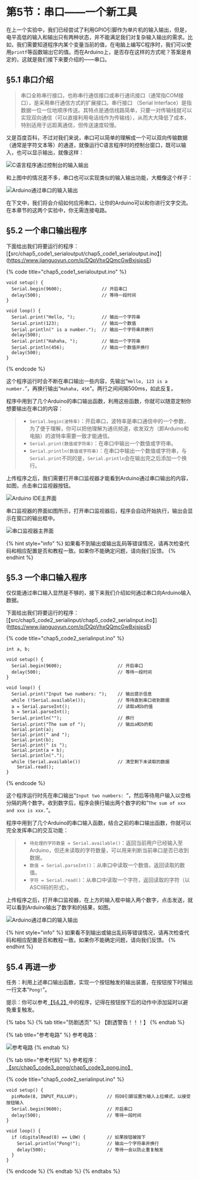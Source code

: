 # 第5节：串口——一个新工具

在上一个实验中，我们已经尝试了利用GPIO引脚作为单片机的输入输出，但是，电平高低的输入和输出只有两种状态，并不能满足我们对复杂输入输出的需求。比如，我们需要知道程序内某个变量当前的值，在电脑上编写C程序时，我们可以使用`printf`等函数输出它的值。而在Arduino上，是否存在这样的方式呢？答案是肯定的，这就是我们接下来要介绍的——串口。

## §5.1 串口介绍

> 串口全称串行接口，也称串行通信接口或串行通讯接口（通常指COM接口），是采用串行通信方式的扩展接口。串行接口 （Serial Interface）是指数据一位一位地顺序传送。其特点是通信线路简单，只要一对传输线就可以实现双向通信（可以直接利用电话线作为传输线），从而大大降低了成本，特别适用于远距离通信，但传送速度较慢。

又是百度百科，不过对我们来说，串口可以简单的理解成一个可以双向传输数据（通常是字符文本等）的通道，就像运行C语言程序时的控制台窗口，既可以输入，也可以显示输出，就像这样：

![C语言程序通过控制台的输入输出](.gitbook/assets/chap5\_img1\_cyuyanshurushuchu.png)

和上图中的情况差不多，串口也可以实现类似的输入输出功能，大概像这个样子：

![Arduino通过串口的输入输出](.gitbook/assets/chap5\_img2\_chuankoushurushuchu.png)

在下文中，我们将会介绍如何应用串口，让你的Arduino可以和你进行文字交流。在本章节的这两个实验中，你无需连接电路。

## §5.2 一个串口输出程序

下面给出我们将要运行的程序：\[【src/chap5\_code1\_serialoutput/chap5\_code1\_serialoutput.ino】]\(https://www.jianguoyun.com/p/DQpVhxQQmcGwBxjsjpsE)

{% code title="chap5_code1_serialoutput.ino" %}
```arduino
void setup() {
  Serial.begin(9600);               // 开启串口
  delay(500);                       // 等待一段时间
}

void loop() {
  Serial.print("Hello, ");          // 输出一个字符串
  Serial.print(123);                // 输出一个数值
  Serial.println(" is a number.");  // 输出一个字符串并换行
  delay(500);
  Serial.print("Hahaha, ");         // 输出一个字符串
  Serial.println(456);              // 输出一个数值并换行
  delay(500);
}
```
{% endcode %}

这个程序运行时会不断在串口输出一些内容，先输出“`Hello, 123 is a number.`”，再换行输出“`Hahaha, 456`”。两行之间间隔500ms，如此反复。

程序中用到了几个Arduino的串口输出函数，利用这些函数，你就可以随意定制你想要输出在串口的内容：

> * `Serial.begin(波特率)`：开启串口，波特率是串口通信中的一个参数，为了便于理解，你可以把他理解为通讯频道，收发双方（即Arduino和电脑）的波特率需要一致才能通信。
> * `Serial.print(数值或字符串)`：在串口中输出一个数值或字符串。
> * `Serial.println(数值或字符串)`：在串口中输出一个数值或字符串，与`Serial.print`不同的是，`Serial.println`会在输出完之后添加一个换行。

上传程序之后，我们需要打开串口监视器才能看到Arduino通过串口输出的内容，如图，点击串口监视器按钮。

![Arduino IDE主界面](.gitbook/assets/chap5\_img3\_chuankoujianshiqi.png)

串口监视器的界面如图所示，打开串口监视器后，程序会自动开始执行，输出会显示在窗口的输出框中。

![串口监视器主界面](.gitbook/assets/chap5\_img4\_chuankoujianshiqijiemian.png)

{% hint style="info" %}
如果看不到输出或输出乱码等错误情况，请再次检查代码和相应配置是否和教程一致。如果你不能确定问题，请向我们反馈。
{% endhint %}

## §5.3 一个串口输入程序

仅仅能通过串口输入显然是不够的，接下来我们介绍如何通过串口向Arduino输入数据。

下面给出我们将要运行的程序：\[【src/chap5\_code2\_serialinput/chap5\_code2\_serialinput.ino】]\(https://www.jianguoyun.com/p/DQpVhxQQmcGwBxjsjpsE)

{% code title="chap5_code2_serialinput.ino" %}
```arduino
int a, b;

void setup() {
  Serial.begin(9600);                     // 开启串口
  delay(500);                             // 等待一段时间
}

void loop() {
  Serial.print("Input two numbers: ");    // 输出提示信息
  while (!Serial.available());            // 等待直到串口收到数据
  a = Serial.parseInt();                  // 读取a和b的值
  b = Serial.parseInt();
  Serial.println("");                     // 换行
  Serial.print("The sum of ");            // 输出a和b的和
  Serial.print(a);
  Serial.print(" and ");
  Serial.print(b);
  Serial.print(" is ");
  Serial.print(a + b);
  Serial.println(".");
  while (Serial.available())              // 清空剩下未读取的数据
    Serial.read();
}
```
{% endcode %}

这个程序运行时先在串口输出“`Input two numbers: `”，然后等待用户输入以空格分隔的两个数字。收到数字后，程序会换行输出两个数字的和“`The sum of xxx and xxx is xxx.`”。

程序中用到了几个Arduino的串口输入函数，结合之前的串口输出函数，你就可以完全发挥串口的交互功能：

> * `待处理的字符数量 = Serial.available()`：返回当前用户已经输入至Arduino，但还未读取的字符数量，可以用来判断当前串口是否已收到数据。
> * `数值 = Serial.parseInt()`：从串口中读取一个数值，返回读取的数值。
> * `字符 = Serial.read()`：从串口中读取一个字符，返回读取的字符（以ASCII码的形式）。

上传程序之后，打开串口监视器，在上方的输入框中输入两个数字，点击发送，就可以看到Arduino输出了数字和的结果，如图。

![Arduino通过串口的输入输出](.gitbook/assets/chap5\_img2\_chuankoushurushuchu.png)

{% hint style="info" %}
如果看不到输出或输出乱码等错误情况，请再次检查代码和相应配置是否和教程一致。如果你不能确定问题，请向我们反馈。
{% endhint %}

## §5.4 再进一步

任务：利用上述串口输出函数，实现一个按钮触发的输出装置，在按钮按下时输出一行文本“`Pong!`”。

提示：你可以参考[【§4.2】](di-4-jie-cong-shu-chu-dao-shu-ru.md#4.2-bian-xie-bing-shang-chuan-cheng-xu)中的程序，记得在按钮按下后的动作中添加延时以避免重复触发。

{% tabs %}
{% tab title="防剧透页" %}
【剧透警告！！！】
{% endtab %}

{% tab title="参考电路" %}
参考电路：

![参考电路](.gitbook/assets/chap5\_img5\_pong.png)
{% endtab %}

{% tab title="参考代码" %}
参考程序：[【src/chap5\_code3\_pong/chap5\_code3\_pong.ino】](https://www.jianguoyun.com/p/DQpVhxQQmcGwBxjsjpsE)

{% code title="chap5_code2_serialinput.ino" %}
```arduino
void setup() {
  pinMode(8, INPUT_PULLUP);           // 将D8引脚设置为输入上拉模式，以接受按钮输入
  Serial.begin(9600);                 // 开启串口
  delay(500);                         // 等待一段时间
}

void loop() {
  if (digitalRead(8) == LOW) {        // 如果按钮被按下
    Serial.println("Pong!");          // 输出一个字符串并换行
    delay(500);                       // 等待一会以防止重复触发
  }
}
```
{% endcode %}
{% endtab %}
{% endtabs %}

